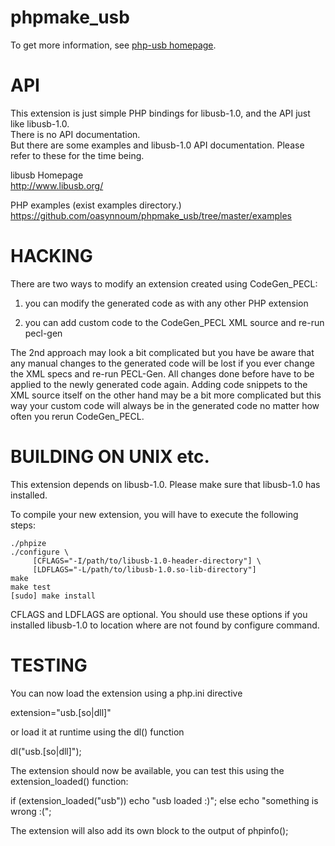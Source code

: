 phpmake_usb
===========
To get more information, see [php-usb homepage](http://sandbox.n-3.so/php-usb/).  

API
===
This extension is just simple PHP bindings for libusb-1.0, and the API just like libusb-1.0.  
There is no API documentation.  
But there are some examples and libusb-1.0 API documentation.
Please refer to these for the time being.

libusb Homepage  
http://www.libusb.org/

PHP examples (exist examples directory.)  
https://github.com/oasynnoum/phpmake_usb/tree/master/examples

HACKING
=======

There are two ways to modify an extension created using CodeGen_PECL:

1) you can modify the generated code as with any other PHP extension
  
2) you can add custom code to the CodeGen_PECL XML source and re-run pecl-gen

The 2nd approach may look a bit complicated but you have be aware that any
manual changes to the generated code will be lost if you ever change the
XML specs and re-run PECL-Gen. All changes done before have to be applied
to the newly generated code again.
Adding code snippets to the XML source itself on the other hand may be a 
bit more complicated but this way your custom code will always be in the
generated code no matter how often you rerun CodeGen_PECL.


BUILDING ON UNIX etc.
=====================

This extension depends on libusb-1.0.
Please make sure that libusb-1.0 has installed.

To compile your new extension, you will have to execute the following steps:

    ./phpize
    ./configure \
         [CFLAGS="-I/path/to/libusb-1.0-header-directory"] \
         [LDFLAGS="-L/path/to/libusb-1.0.so-lib-directory"] 
    make
    make test
    [sudo] make install

CFLAGS and LDFLAGS are optional. You should use these options if you 
installed libusb-1.0 to location where are not found by configure command.


TESTING
=======

You can now load the extension using a php.ini directive

  extension="usb.[so|dll]"

or load it at runtime using the dl() function

  dl("usb.[so|dll]");

The extension should now be available, you can test this
using the extension_loaded() function:

  if (extension_loaded("usb"))
    echo "usb loaded :)";
  else
    echo "something is wrong :(";

The extension will also add its own block to the output
of phpinfo();

